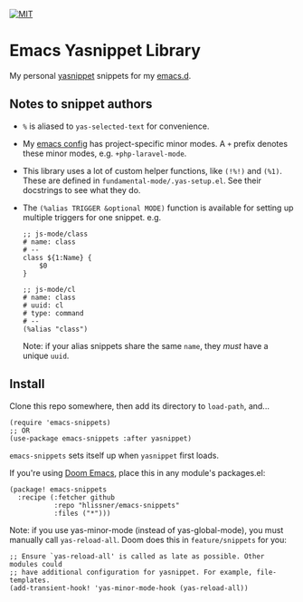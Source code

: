 [![MIT](https://img.shields.io/badge/license-MIT-green.svg)](./LICENSE)

# Emacs Yasnippet Library

My personal [yasnippet](https://github.com/capitaomorte/yasnippet) snippets for
my [emacs.d].

## Notes to snippet authors

+ `%` is aliased to `yas-selected-text` for convenience.
+ My [emacs config][emacs.d] has project-specific minor modes. A `+` prefix
  denotes these minor modes, e.g. `+php-laravel-mode`.
+ This library uses a lot of custom helper functions, like `(!%!)` and `(%1)`.
  These are defined in `fundamental-mode/.yas-setup.el`. See their docstrings
  to see what they do.
+ The `(%alias TRIGGER &optional MODE)` function is available for setting up
  multiple triggers for one snippet. e.g.

  ```emacs-lisp
  ;; js-mode/class
  # name: class
  # --
  class ${1:Name} {
      $0
  }

  ;; js-mode/cl
  # name: class
  # uuid: cl
  # type: command
  # --
  (%alias "class")
  ```

  Note: if your alias snippets share the same `name`, they *must* have a unique
  `uuid`.

## Install

Clone this repo somewhere, then add its directory to `load-path`, and...

``` emacs-lisp
(require 'emacs-snippets)
;; OR
(use-package emacs-snippets :after yasnippet)
```

`emacs-snippets` sets itself up when `yasnippet` first loads.

If you're using [Doom Emacs][emacs.d], place this in any module's packages.el:

```emacs-lisp
(package! emacs-snippets
  :recipe (:fetcher github
           :repo "hlissner/emacs-snippets"
           :files ("*")))
```

Note: if you use yas-minor-mode (instead of yas-global-mode), you must manually
call `yas-reload-all`. Doom does this in `feature/snippets` for you:

```emacs-lisp
;; Ensure `yas-reload-all' is called as late as possible. Other modules could
;; have additional configuration for yasnippet. For example, file-templates.
(add-transient-hook! 'yas-minor-mode-hook (yas-reload-all))
```

[emacs.d]: https://github.com/hlissner/doom-emacs

